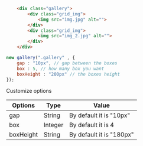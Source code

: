 ```html
    <div class="gallery">
        <div class="grid_img">
            <img src="img.jpg" alt="">
        </div>
        <div class="grid_img">
            <img src="img_2.jpg" alt="">
        </div>
    </div>
```

```js
new gallery(".gallery" , {
    gap : "10px", // gap between the boxes
    box : 5, // how many box you want
    boxHeight : "200px" // the boxes height
});
```

Customize options

| Options       | Type          | Value                    |
| ------------- | ------------- | ------------------------ |
| gap           | String        | By default it is "10px"  |
| box           | Integer       | By default it is 4       |
| boxHeight     | String        | By default it is "180px" |
